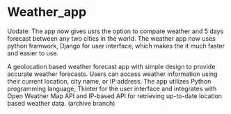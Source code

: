 # Weather_app
Uodate: The app now gives usrs the option to compare weather and 5 days forecast between any two cities in the world.
        The weather app now uses python framwork, Django for user interface, which makes the it much faster and easier to use.


A geolocation based weather forecast app with simple design to provide accurate weather forecasts. Users can access weather information using their current location, city name, or IP address. The app utilizes Python programming language, Tkinter for the user interface and integrates with Open Weather Map API and IP-based API for retrieving up-to-date location based weather data. (archive branch)

